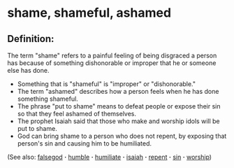 # shame, shameful, ashamed #

## Definition: ##

The term "shame" refers to a painful feeling of being disgraced a person has because of something dishonorable or improper that he or someone else has done.

* Something that is "shameful" is "improper" or "dishonorable."
* The term "ashamed" describes how a person feels when he has done something shameful.
* The phrase "put to shame" means to defeat people or expose their sin so that they feel ashamed of themselves.
* The prophet Isaiah said that those who make and worship idols will be put to shame.
* God can bring shame to a person who does not repent, by exposing that person's sin and causing him to be humiliated.

(See also: [falsegod](../kt/falsegod.md) **·** [humble](../other/humble.md) **·** [humiliate](../other/humiliate.md) **·** [isaiah](../other/isaiah.md) **·** [repent](../kt/repent.md) **·** [sin](../kt/sin.md) **·** [worship](../kt/worship.md)) 

## 